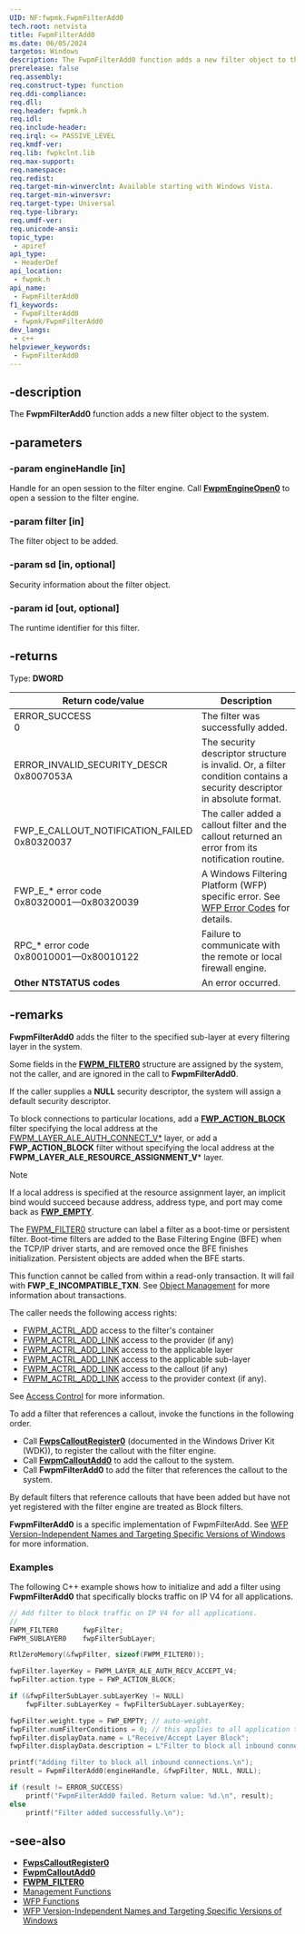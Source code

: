 ```yaml
---
UID: NF:fwpmk.FwpmFilterAdd0
tech.root: netvista
title: FwpmFilterAdd0
ms.date: 06/05/2024
targetos: Windows
description: The FwpmFilterAdd0 function adds a new filter object to the system.
prerelease: false
req.assembly: 
req.construct-type: function
req.ddi-compliance: 
req.dll: 
req.header: fwpmk.h
req.idl: 
req.include-header: 
req.irql: <= PASSIVE_LEVEL
req.kmdf-ver: 
req.lib: fwpkclnt.lib
req.max-support: 
req.namespace: 
req.redist: 
req.target-min-winverclnt: Available starting with Windows Vista.
req.target-min-winversvr: 
req.target-type: Universal
req.type-library: 
req.umdf-ver: 
req.unicode-ansi: 
topic_type:
 - apiref
api_type:
 - HeaderDef
api_location:
 - fwpmk.h
api_name:
 - FwpmFilterAdd0
f1_keywords:
 - FwpmFilterAdd0
 - fwpmk/FwpmFilterAdd0
dev_langs:
 - c++
helpviewer_keywords:
 - FwpmFilterAdd0
---
```


## -description

The **FwpmFilterAdd0** function adds a new filter object to the system.

## -parameters

### -param engineHandle [in]

Handle for an open session to the filter engine. Call **[FwpmEngineOpen0](nf-fwpmk-fwpmengineopen0.md)** to open a session to the filter engine.

### -param filter [in]

The filter object to be added.

### -param sd [in, optional]

Security information about the filter object.

### -param id [out, optional]

The runtime identifier for this filter.

## -returns

Type: **DWORD**

| Return code/value | Description |
| ----------------- | ----------- |
| ERROR_SUCCESS<br>0 | The filter was successfully added. |
| ERROR_INVALID_SECURITY_DESCR<br>0x8007053A | The security descriptor structure is invalid. Or, a filter condition contains a security descriptor in absolute format. |
| FWP_E_CALLOUT_NOTIFICATION_FAILED<br>0x80320037 | The caller added a callout filter and the callout returned an error from its notification routine. |
| FWP_E_* error code<br>0x80320001—0x80320039 | A Windows Filtering Platform (WFP) specific error. See [WFP Error Codes](/windows/desktop/FWP/wfp-error-codes) for details. |
| RPC_* error code<br>0x80010001—0x80010122 | Failure to communicate with the remote or local firewall engine. |
| **Other NTSTATUS codes** | An error occurred. |

## -remarks

**FwpmFilterAdd0** adds the filter to the specified sub-layer at every filtering layer in the system.

Some fields in the **[FWPM_FILTER0](/windows/win32/api/fwpmtypes/ns-fwpmtypes-fwpm_filter0)** structure are assigned by the system, not the caller, and are ignored in the call to **FwpmFilterAdd0**.

If the caller supplies a **NULL** security descriptor, the system will assign a default security descriptor.

To block connections to particular locations, add a **[FWP_ACTION_BLOCK](/windows/win32/api/fwpmtypes/ns-fwpmtypes-fwpm_action0)** filter specifying the local address at the [FWPM_LAYER_ALE_AUTH_CONNECT_V*](/windows/desktop/FWP/management-filtering-layer-identifiers-) layer, or add a **FWP_ACTION_BLOCK** filter without specifying the local address at the **FWPM_LAYER_ALE_RESOURCE_ASSIGNMENT_V*** layer.

> [!NOTE]
> If a local address is specified at the resource assignment layer, an implicit bind would succeed because address, address type, and port may come back as **[FWP_EMPTY](/windows/win32/api/fwptypes/ne-fwptypes-fwp_data_type)**.

The [FWPM_FILTER0](/windows/win32/api/fwpmtypes/ns-fwpmtypes-fwpm_filter0) structure can label a filter as a boot-time or persistent filter.  Boot-time filters are added to the Base Filtering Engine (BFE) when the TCP/IP driver starts, and are removed once the BFE finishes initialization.  Persistent objects are added when the BFE starts.

This function cannot be called from within a read-only transaction. It will fail with **FWP_E_INCOMPATIBLE_TXN**. See [Object Management](/windows/desktop/FWP/object-management) for more information about transactions.

The caller needs the following access rights:

- [FWPM_ACTRL_ADD](/windows/desktop/FWP/access-right-identifiers) access to the filter's container
- [FWPM_ACTRL_ADD_LINK](/windows/desktop/FWP/access-right-identifiers) access to the provider (if any)
- [FWPM_ACTRL_ADD_LINK](/windows/desktop/FWP/access-right-identifiers) access to the applicable layer
- [FWPM_ACTRL_ADD_LINK](/windows/desktop/FWP/access-right-identifiers) access to the applicable sub-layer
- [FWPM_ACTRL_ADD_LINK](/windows/desktop/FWP/access-right-identifiers) access to the callout (if any)
- [FWPM_ACTRL_ADD_LINK](/windows/desktop/FWP/access-right-identifiers) access to the provider context (if any).
  
See [Access Control](/windows/desktop/FWP/access-control) for more information.

To add a filter that references a callout, invoke the functions in the following order.

- Call **[FwpsCalloutRegister0](../fwpsk/nf-fwpsk-fwpscalloutregister0.md)** (documented in the Windows Driver Kit (WDK)), to register the callout with the filter engine.
- Call **[FwpmCalloutAdd0](nf-fwpmk-fwpmcalloutadd0.md)** to add the callout to the system.
- Call **FwpmFilterAdd0** to add the filter that references the callout to the system.

By default filters that reference callouts that have been added but have not yet registered with the filter engine are treated as Block filters.

**FwpmFilterAdd0** is a specific implementation of FwpmFilterAdd. See [WFP Version-Independent Names and Targeting Specific Versions of Windows](/windows/desktop/FWP/wfp-version-independent-names-and-targeting-specific-versions-of-windows)  for more information.

### Examples

The following C++ example shows how to initialize and add a filter using **FwpmFilterAdd0** that specifically blocks traffic on IP V4 for all applications.

```cpp
// Add filter to block traffic on IP V4 for all applications. 
//
FWPM_FILTER0      fwpFilter;
FWPM_SUBLAYER0    fwpFilterSubLayer;  

RtlZeroMemory(&fwpFilter, sizeof(FWPM_FILTER0));

fwpFilter.layerKey = FWPM_LAYER_ALE_AUTH_RECV_ACCEPT_V4;
fwpFilter.action.type = FWP_ACTION_BLOCK;

if (&fwpFilterSubLayer.subLayerKey != NULL)
    fwpFilter.subLayerKey = fwpFilterSubLayer.subLayerKey;

fwpFilter.weight.type = FWP_EMPTY; // auto-weight.
fwpFilter.numFilterConditions = 0; // this applies to all application traffic
fwpFilter.displayData.name = L"Receive/Accept Layer Block";
fwpFilter.displayData.description = L"Filter to block all inbound connections.";

printf("Adding filter to block all inbound connections.\n");
result = FwpmFilterAdd0(engineHandle, &fwpFilter, NULL, NULL);

if (result != ERROR_SUCCESS)
    printf("FwpmFilterAdd0 failed. Return value: %d.\n", result);
else
    printf("Filter added successfully.\n");

```

## -see-also

- **[FwpsCalloutRegister0](/windows-hardware/drivers/ddi/fwpsk/nf-fwpsk-fwpscalloutregister0)**
- **[FwpmCalloutAdd0](nf-fwpmu-fwpmcalloutadd0.md)**
- **[FWPM_FILTER0](/windows/win32/api/fwpmtypes/ns-fwpmtypes-fwpm_filter0)**
- [Management Functions](/windows/desktop/FWP/fwp-mgmt-functions)
- [WFP Functions](/windows/desktop/FWP/fwp-functions)
- [WFP Version-Independent Names and Targeting Specific Versions of Windows](/windows/desktop/FWP/wfp-version-independent-names-and-targeting-specific-versions-of-windows)

